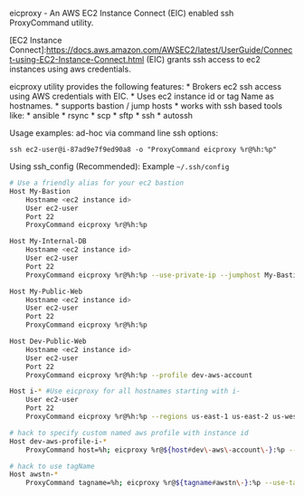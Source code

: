 eicproxy - An AWS EC2 Instance Connect (EIC) enabled ssh ProxyCommand utility.

[EC2 Instance Connect]:https://docs.aws.amazon.com/AWSEC2/latest/UserGuide/Connect-using-EC2-Instance-Connect.html (EIC) grants ssh access to ec2 instances using aws credentials.

eicproxy utility provides the following features:
    * Brokers ec2 ssh access using AWS credentials with EIC.
    * Uses ec2 instance id or tag Name as hostnames.
    * supports bastion / jump hosts
    * works with ssh based tools like:
        * ansible
        * rsync
        * scp
        * sftp
        * ssh
        * autossh

Usage examples:
ad-hoc via command line ssh options:

`ssh ec2-user@i-87ad9e7f9ed90a8 -o "ProxyCommand eicproxy %r@%h:%p"`

Using ssh_config (Recommended):
Example `~/.ssh/config`

```bash
# Use a friendly alias for your ec2 bastion
Host My-Bastion
    Hostname <ec2 instance id>
    User ec2-user
    Port 22
    ProxyCommand eicproxy %r@%h:%p

Host My-Internal-DB
    Hostname <ec2 instance id>
    User ec2-user
    Port 22
    ProxyCommand eicproxy %r@%h:%p --use-private-ip --jumphost My-Bastion

Host My-Public-Web
    Hostname <ec2 instance id>
    User ec2-user
    Port 22
    ProxyCommand eicproxy %r@%h:%p

Host Dev-Public-Web
    Hostname <ec2 instance id>
    User ec2-user
    Port 22
    ProxyCommand eicproxy %r@%h:%p --profile dev-aws-account

Host i-* #Use eicproxy for all hostnames starting with i- 
    User ec2-user
    Port 22
    ProxyCommand eicproxy %r@%h:%p --regions us-east-1 us-east-2 us-west-1

# hack to specify custom named aws profile with instance id
Host dev-aws-profile-i-*
    ProxyCommand host=%h; eicproxy %r@${host#dev\-aws\-account\-}:%p --profile ${host%\-i*}

# hack to use tagName
Host awstn-*
    ProxyCommand tagname=%h; eicproxy %r@${tagname#awstn\-}:%p --use-tag-name
```